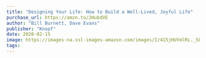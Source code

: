 ```yaml
---
title: "Designing Your Life: How to Build a Well-Lived, Joyful Life"
purchase_url: https://amzn.to/2HubdVE
author: "Bill Burnett, Dave Evans"
publisher: "Knopf"
date: 2020-02-15
image: https://images-na.ssl-images-amazon.com/images/I/415jHUYmlRL._SL75_.jpg
tags:
---
```


